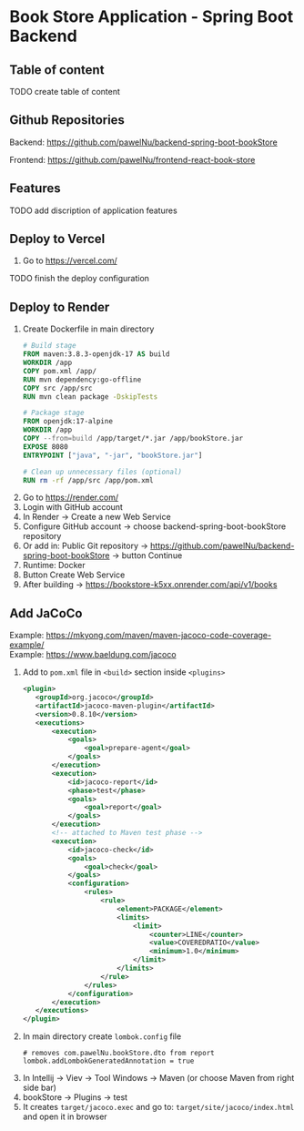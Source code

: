 # Book Store Application - Spring Boot Backend

## Table of content

TODO create table of content

[//]: # (TODO create table of content)

## Github Repositories

Backend: https://github.com/pawelNu/backend-spring-boot-bookStore

Frontend: https://github.com/pawelNu/frontend-react-book-store

## Features

TODO add discription of application features

[//]: # (TODO add discription of application features)

## Deploy to Vercel

1. Go to https://vercel.com/

TODO finish the deploy configuration

[//]: # (TODO finish the deploy configuration)

## Deploy to Render

1. Create Dockerfile in main directory
   ```dockerfile
   # Build stage
   FROM maven:3.8.3-openjdk-17 AS build
   WORKDIR /app
   COPY pom.xml /app/
   RUN mvn dependency:go-offline
   COPY src /app/src
   RUN mvn clean package -DskipTests
   
   # Package stage
   FROM openjdk:17-alpine
   WORKDIR /app
   COPY --from=build /app/target/*.jar /app/bookStore.jar
   EXPOSE 8080
   ENTRYPOINT ["java", "-jar", "bookStore.jar"]
   
   # Clean up unnecessary files (optional)
   RUN rm -rf /app/src /app/pom.xml

   ```
2. Go to https://render.com/
3. Login with GitHub account
4. In Render -> Create a new Web Service
5. Configure GitHub account -> choose backend-spring-boot-bookStore repository
6. Or add in: Public Git repository -> https://github.com/pawelNu/backend-spring-boot-bookStore -> button Continue
7. Runtime: Docker
8. Button Create Web Service
9. After building -> https://bookstore-k5xx.onrender.com/api/v1/books

## Add JaCoCo

Example: https://mkyong.com/maven/maven-jacoco-code-coverage-example/  
Example: https://www.baeldung.com/jacoco

1. Add to `pom.xml` file in `<build>` section inside `<plugins>`
    ```xml
    <plugin>
       <groupId>org.jacoco</groupId>
       <artifactId>jacoco-maven-plugin</artifactId>
       <version>0.8.10</version>
       <executions>
           <execution>
               <goals>
                   <goal>prepare-agent</goal>
               </goals>
           </execution>
           <execution>
               <id>jacoco-report</id>
               <phase>test</phase>
               <goals>
                   <goal>report</goal>
               </goals>
           </execution>
           <!-- attached to Maven test phase -->
           <execution>
               <id>jacoco-check</id>
               <goals>
                   <goal>check</goal>
               </goals>
               <configuration>
                   <rules>
                       <rule>
                           <element>PACKAGE</element>
                           <limits>
                               <limit>
                                   <counter>LINE</counter>
                                   <value>COVEREDRATIO</value>
                                   <minimum>1.0</minimum>
                               </limit>
                           </limits>
                       </rule>
                   </rules>
               </configuration>
           </execution>
       </executions>
    </plugin>
    ```
2. In main directory create `lombok.config` file
   ```lombok.config
   # removes com.pawelNu.bookStore.dto from report
   lombok.addLombokGeneratedAnnotation = true
   ```
3. In Intellij -> Viev -> Tool Windows -> Maven (or choose Maven from right side bar)
4. bookStore -> Plugins -> test
5. It creates `target/jacoco.exec` and go to: `target/site/jacoco/index.html` and open it in browser
